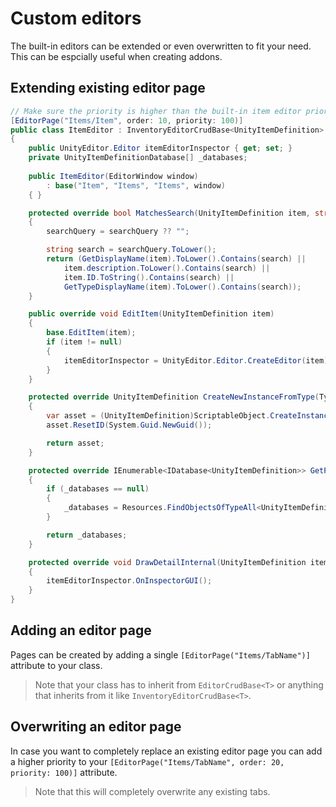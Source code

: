 # Custom editors

The built-in editors can be extended or even overwritten to fit your need. This can be espcially useful when creating addons.

## Extending existing editor page

```csharp
// Make sure the priority is higher than the built-in item editor priority (default priority is 50).
[EditorPage("Items/Item", order: 10, priority: 100)]
public class ItemEditor : InventoryEditorCrudBase<UnityItemDefinition>
{
	public UnityEditor.Editor itemEditorInspector { get; set; }
	private UnityItemDefinitionDatabase[] _databases;
	
	public ItemEditor(EditorWindow window)
		: base("Item", "Items", "Items", window)
	{ }

	protected override bool MatchesSearch(UnityItemDefinition item, string searchQuery)
	{
		searchQuery = searchQuery ?? "";

		string search = searchQuery.ToLower();
		return (GetDisplayName(item).ToLower().Contains(search) ||
			item.description.ToLower().Contains(search) ||
			item.ID.ToString().Contains(search) ||
			GetTypeDisplayName(item).ToLower().Contains(search));
	}

	public override void EditItem(UnityItemDefinition item)
	{
		base.EditItem(item);
		if (item != null)
		{
			itemEditorInspector = UnityEditor.Editor.CreateEditor(item);
		}
	}

	protected override UnityItemDefinition CreateNewInstanceFromType(Type type)
	{
		var asset = (UnityItemDefinition)ScriptableObject.CreateInstance(type);
		asset.ResetID(System.Guid.NewGuid());

		return asset;
	}

	protected override IEnumerable<IDatabase<UnityItemDefinition>> GetProjectDatabases()
	{
		if (_databases == null)
		{
			_databases = Resources.FindObjectsOfTypeAll<UnityItemDefinitionDatabase>();
		}

		return _databases;
	}

	protected override void DrawDetailInternal(UnityItemDefinition item)
	{
		itemEditorInspector.OnInspectorGUI();
	}
}
```

## Adding an editor page

Pages can be created by adding a single ```[EditorPage("Items/TabName")]``` attribute to your class.

> Note that your class has to inherit from `EditorCrudBase<T>` or anything that inherits from it like `InventoryEditorCrudBase<T>`.

## Overwriting an editor page

In case you want to completely replace an existing editor page you can add a higher priority to your ```[EditorPage("Items/TabName", order: 20, priority: 100)]``` attribute.

> Note that this will completely overwrite any existing tabs.